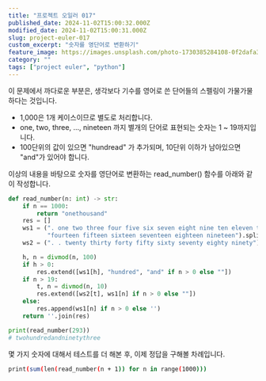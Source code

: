 ```yaml
---
title: "프로젝트 오일러 017"
published_date: 2024-11-02T15:00:32.000Z
modified_date: 2024-11-02T15:00:31.000Z
slug: project-euler-017
custom_excerpt: "숫자를 영단어로 변환하기"
feature_image: https://images.unsplash.com/photo-1730385284108-0f2dafa3e08e?crop=entropy&cs=tinysrgb&fit=max&fm=jpg&ixid=M3wxMTc3M3wwfDF8YWxsfDV8fHx8fHx8fDE3MzA1NTAyOTR8&ixlib=rb-4.0.3&q=80&w=2000
category: ""
tags: ["project euler", "python"]
---
```


이 문제에서 까다로운 부분은, 생각보다 기수를 영어로 쓴 단어들의 스펠링이 가물가물하다는 것입니다.

  * 1,000은 1개 케이스이므로 별도로 처리합니다. 
  * one, two, three, ..., nineteen 까지 별개의 단어로 표현되는 숫자는 1 ~ 19까지입니다. 
  * 100단위의 값이 있으면 "hundread" 가 추가되며, 10단위 이하가 남아있으면 "and"가 있어야 합니다. 

이상의 내용을 바탕으로 숫자를 영단어로 변환하는 read_number() 함수를 아래와 같이 작성합니다.

```python
def read_number(n: int) -> str:
    if n == 1000:
        return "onethousand"
    res = []
    ws1 = (". one two three four five six seven eight nine ten eleven twelve thirteen "
           "fourteen fifteen sixteen seventeen eighteen nineteen").split()
    ws2 = (". . twenty thirty forty fifty sixty seventy eighty ninety").split()

    h, n = divmod(n, 100)
    if h > 0:
        res.extend([ws1[h], "hundred", "and" if n > 0 else ""])
    if n > 19:
        t, n = divmod(n, 10)
        res.extend([ws2[t], ws1[n] if n > 0 else ""])
    else:
        res.append(ws1[n] if n > 0 else '')
    return ''.join(res)

print(read_number(293))
# twohundredandninetythree
```
몇 가지 숫자에 대해서 테스트를 더 해본 후, 이제 정답을 구해볼 차례입니다.

```bash
print(sum(len(read_number(n + 1)) for n in range(1000)))
```